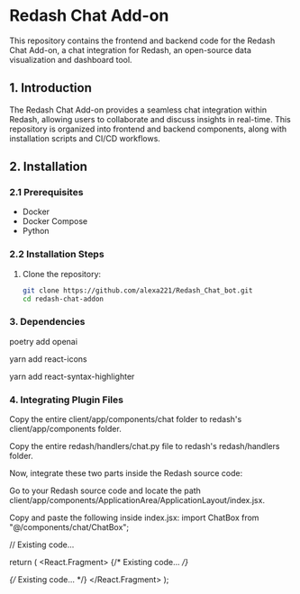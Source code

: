 # Redash Chat Add-on
This repository contains the frontend and backend code for the Redash Chat Add-on, a chat integration for Redash, an open-source data visualization and dashboard tool.

## 1. Introduction

The Redash Chat Add-on provides a seamless chat integration within Redash, allowing users to collaborate and discuss insights in real-time. This repository is organized into frontend and backend components, along with installation scripts and CI/CD workflows.

## 2. Installation

### 2.1 Prerequisites
- Docker
- Docker Compose
- Python

### 2.2 Installation Steps

1. Clone the repository:
   ```bash
   git clone https://github.com/alexa221/Redash_Chat_bot.git
   cd redash-chat-addon
### 3. Dependencies
poetry add openai

yarn add react-icons

yarn add react-syntax-highlighter
### 4. Integrating Plugin Files
Copy the entire client/app/components/chat folder to redash's client/app/components folder. 

Copy the entire redash/handlers/chat.py file to redash's redash/handlers folder. 

Now, integrate these two parts inside the Redash source code: 

Go to your Redash source code and locate the path client/app/components/ApplicationArea/ApplicationLayout/index.jsx. 

Copy and paste the following inside index.jsx:
import ChatBox from "@/components/chat/ChatBox";

// Existing code...

return (
  <React.Fragment>
    {/* Existing code... */}
    <div>
      <DynamicComponent name="ApplicationDesktopChat">
        <ChatBox />
      </DynamicComponent>
    </div>
    {/* Existing code... */}
  </React.Fragment>
);


